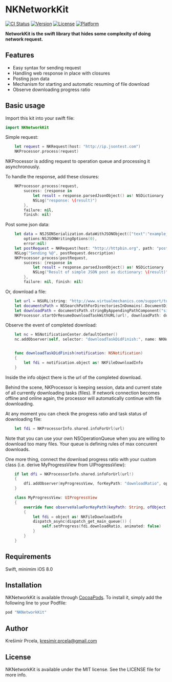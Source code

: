 # NKNetworkKit

[![CI Status](http://img.shields.io/travis/prcela/NKNetworkKit.svg?style=flat)](https://travis-ci.org/prcela/NKNetworkKit)
[![Version](https://img.shields.io/cocoapods/v/NKNetworkKit.svg?style=flat)](http://cocoapods.org/pods/NKNetworkKit)
[![License](https://img.shields.io/cocoapods/l/NKNetworkKit.svg?style=flat)](http://cocoapods.org/pods/NKNetworkKit)
[![Platform](https://img.shields.io/cocoapods/p/NKNetworkKit.svg?style=flat)](http://cocoapods.org/pods/NKNetworkKit)

**NetworkKit is the swift library that hides some complexity of doing network request.**

## Features

 - Easy syntax for sending request
 - Handling web response in place with closures
 - Posting json data
 - Mechanism for starting and automatic resuming of file download
 - Observe downloading progress ratio

## Basic usage

Import this kit into your swift file:

```swift
import NKNetworkKit
```

Simple request:

```swift
	let request = NKRequest(host: "http://ip.jsontest.com")
	NKProcessor.process(request)
```

NKProcessor is adding request to operation queue and processing it asynchronously.

To handle the response, add these closures:

```swift
    NKProcessor.process(request,
        success: {response in
            let result = response.parsedJsonObject() as! NSDictionary
            NSLog("response: \(result)")
        },
        failure: nil,
        finish: nil)
```

Post some json data:

```swift
	let data = NSJSONSerialization.dataWithJSONObject(["text":"example_text"],
        options:NSJSONWritingOptions(0),
        error:nil)
    let postRequest = NKRequest(host: "http://httpbin.org", path: "post", postJsonData: data!)
    NSLog("Sending %@", postRequest.description)
    NKProcessor.process(postRequest,
        success: {response in
            let result = response.parsedJsonObject() as! NSDictionary
            NSLog("Result of simple JSON post as dictionary: \(result)")
        },
        failure: nil, finish: nil)
```

Or, download a file:

```swift
    let url = NSURL(string: "http://www.virtualmechanics.com/support/tutorials-spinner/Simple.pdf")
    let documentsPath = NSSearchPathForDirectoriesInDomains(.DocumentDirectory, .UserDomainMask, true)[0] as! String
    let downloadPath = documentsPath.stringByAppendingPathComponent("simple.pdf")
    NKProcessor.startOrResumeDownloadTaskWithURL(url!, downloadPath: downloadPath, delegateQueue: nil)
```

Observe the event of completed download:

```swift
    let nc = NSNotificationCenter.defaultCenter()
    nc.addObserver(self, selector: "downloadTaskDidFinish:", name: NKNotificationDownloadTaskDidFinish, object: nil)


    func downloadTaskDidFinish(notification: NSNotification)
    {
        let fdi = notification.object as! NKFileDownloadInfo
    }
```

Inside the info object there is the url of the completed download.

Behind the scene, NKProcessor is keeping session, data and current state of all currently downloading tasks (files). 
If network connection becomes offline and online again, the processor will automatically continue with file downloading.

At any moment you can check the progress ratio and task status of downloading file:

```swift
    let fdi = NKProcessorInfo.shared.infoForUrl(url)
```

Note that you can use your own NSOperationQueue when you are willing to download too many files. Your queue is defining rules of max concurent downloads.

One more thing, connect the download progress ratio with your custom class (i.e. derive MyProgressView from UIProgressView):

```swift
    if let dfi = NKProcessorInfo.shared.infoForUrl(url!)
    {
        dfi.addObserver(myProgressView, forKeyPath: "downloadRatio", options: NSKeyValueObservingOptions.allZeros, context: nil)
    }

    class MyProgressView: UIProgressView
    {
        override func observeValueForKeyPath(keyPath: String, ofObject object: AnyObject, change: [NSObject : AnyObject], context: UnsafeMutablePointer<Void>)
        {
            let fdi = object as! NKFileDownloadInfo
            dispatch_async(dispatch_get_main_queue()) {
                self.setProgress(fdi.downloadRatio, animated: false)
            }
        }
    }
```

## Requirements

Swift, minimim iOS 8.0

## Installation

NKNetworkKit is available through [CocoaPods](http://cocoapods.org). To install
it, simply add the following line to your Podfile:

```ruby
pod "NKNetworkKit"
```

## Author

Krešimir Prcela, kresimir.prcela@gmail.com

## License

NKNetworkKit is available under the MIT license. See the LICENSE file for more info.
